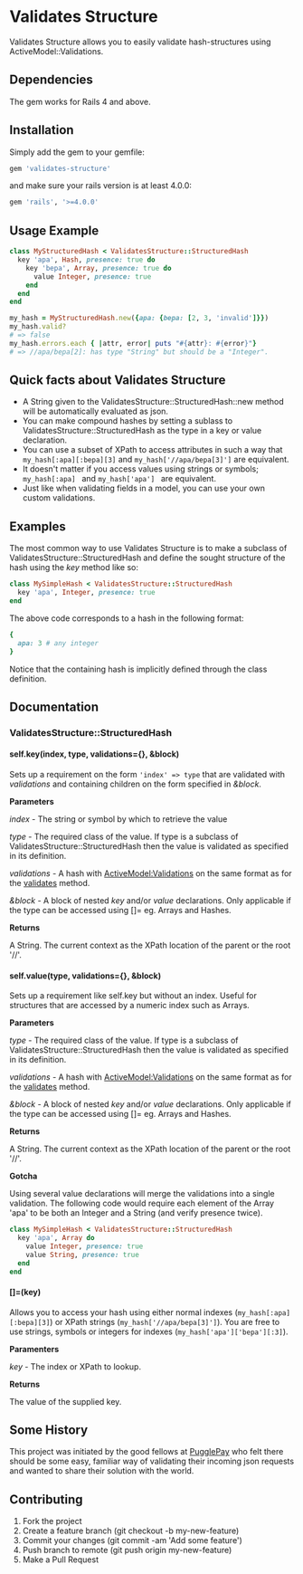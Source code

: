 Validates Structure
===================

Validates Structure allows you to easily validate hash-structures using ActiveModel::Validations.


Dependencies
------------
The gem works for Rails 4 and above.


Installation
------------
Simply add the gem to your gemfile:

```ruby
gem 'validates-structure'
```

and make sure your rails version is at least 4.0.0:

```ruby
gem 'rails', '>=4.0.0'
```

Usage Example
------------

```ruby
class MyStructuredHash < ValidatesStructure::StructuredHash
  key 'apa', Hash, presence: true do
    key 'bepa', Array, presence: true do
      value Integer, presence: true
    end
  end
end

my_hash = MyStructuredHash.new({apa: {bepa: [2, 3, 'invalid']}})
my_hash.valid?
# => false
my_hash.errors.each { |attr, error| puts "#{attr}: #{error}"}
# => //apa/bepa[2]: has type "String" but should be a "Integer".

```

Quick facts about Validates Structure
-------------------------------------
* A String given to the ValidatesStructure::StructuredHash::new method will be automatically evaluated as json.
* You can make compound hashes by setting a sublass to ValidatesStructure::StructuredHash as the type in a key or value declaration.
* You can use a subset of XPath to access attributes in such a way that `my_hash[:apa][:bepa][3]` and `my_hash['//apa/bepa[3]']` are equivalent.
* It doesn't matter if you access values using strings or symbols; ```my_hash[:apa] ``` and ```my_hash['apa'] ``` are equivalent.
* Just like when validating fields in a model, you can use your own custom validations.


Examples
--------

The most common way to use Validates Structure is to make a subclass of ValidatesStructure::StructuredHash and define the sought structure of the hash using the _key_ method like so:

```ruby
class MySimpleHash < ValidatesStructure::StructuredHash
  key 'apa', Integer, presence: true
end
```

The above code corresponds to a hash in the following format:

```ruby
{
  apa: 3 # any integer
}
```

Notice that the containing hash is implicitly defined through the class definition.


Documentation
-------------

### ValidatesStructure::StructuredHash

#### self.key(index, type, validations={}, &block)
Sets up a requirement on the form ```'index' => type``` that are validated with _validations_ and containing children on the form specified in _&block_.

**Parameters**

_index_ - The string or symbol by which to retrieve the value

_type_ - The required class of the value. If type is a subclass of ValidatesStructure::StructuredHash then the value is validated as specified in its definition.

_validations_ - A hash with [ActiveModel:Validations](http://api.rubyonrails.org/classes/ActiveModel/Validations/HelperMethods.html) on the same format as for the [validates](http://apidock.com/rails/ActiveModel/Validations/ClassMethods/validates) method.

_&block_ - A block of nested _key_ and/or _value_ declarations. Only applicable if the type can be accessed using []= eg. Arrays and Hashes.


**Returns**

A String. The current context as the XPath location of the parent or the root '//'.


#### self.value(type, validations={}, &block)
Sets up a requirement like self.key but without an index. Useful for structures that are accessed by a numeric index such as Arrays.

**Parameters**

_type_ - The required class of the value. If type is a subclass of ValidatesStructure::StructuredHash then the value is validated as specified in its definition.

_validations_ - A hash with [ActiveModel:Validations](http://api.rubyonrails.org/classes/ActiveModel/Validations/HelperMethods.html) on the same format as for the [validates](http://apidock.com/rails/ActiveModel/Validations/ClassMethods/validates) method.

_&block_ - A block of nested _key_ and/or _value_ declarations. Only applicable if the type can be accessed using []= eg. Arrays and Hashes.


**Returns**

A String. The current context as the XPath location of the parent or the root '//'.


**Gotcha**

Using several value declarations will merge the validations into a single validation. The following code would require each element of the Array 'apa' to be both an Integer and a String (and verify presence twice).

```ruby
class MySimpleHash < ValidatesStructure::StructuredHash
  key 'apa', Array do
  	value Integer, presence: true
  	value String, presence: true
  end
end
```


#### []=(key)
Allows you to access your hash using either normal indexes (```my_hash[:apa][:bepa][3]```) or XPath strings (```my_hash['//apa/bepa[3]']```). You are free to use strings, symbols or integers for indexes (```my_hash['apa']['bepa'][:3]```).

**Paramenters**

_key_ - The index or XPath to lookup.

**Returns**

The value of the supplied key.


Some History
------------
This project was initiated by the good fellows at [PugglePay](https://github.com/PugglePay) who felt there should be some easy, familiar way of validating their incoming json requests and wanted to share their solution with the world.


Contributing
------------
1. Fork the project
2. Create a feature branch (git checkout -b my-new-feature)
3. Commit your changes (git commit -am 'Add some feature')
4. Push branch to remote (git push origin my-new-feature)
5. Make a Pull Request